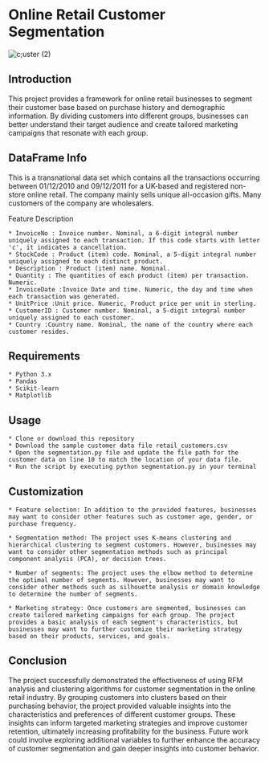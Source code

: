 # Online Retail Customer Segmentation

![c;uster (2)](https://user-images.githubusercontent.com/121177364/221419257-a2513b5d-0810-43e3-9bf2-273e88316637.png)

## Introduction
This project provides a framework for online retail businesses to segment their customer base based on purchase history and demographic information. By dividing customers into different groups, businesses can better understand their target audience and create tailored marketing campaigns that resonate with each group.

## DataFrame Info
This is a transnational data set which contains all the transactions occurring between 01/12/2010 and 09/12/2011 for a UK-based and registered non-store online retail. The company mainly sells unique all-occasion gifts. Many customers of the company are wholesalers.

Feature Description

    * InvoiceNo : Invoice number. Nominal, a 6-digit integral number uniquely assigned to each transaction. If this code starts with letter 'c', it indicates a cancellation.
    * StockCode : Product (item) code. Nominal, a 5-digit integral number uniquely assigned to each distinct product.
    * Description : Product (item) name. Nominal.
    * Quantity : The quantities of each product (item) per transaction. Numeric.
    * InvoiceDate :Invoice Date and time. Numeric, the day and time when each transaction was generated.
    * UnitPrice :Unit price. Numeric, Product price per unit in sterling.
    * CustomerID : Customer number. Nominal, a 5-digit integral number uniquely assigned to each customer.
    * Country :Country name. Nominal, the name of the country where each customer resides.

## Requirements

    * Python 3.x
    * Pandas
    * Scikit-learn
    * Matplotlib

## Usage

    * Clone or download this repository
    * Download the sample customer data file retail_customers.csv
    * Open the segmentation.py file and update the file path for the customer data on line 10 to match the location of your data file.
    * Run the script by executing python segmentation.py in your terminal

## Customization

    * Feature selection: In addition to the provided features, businesses may want to consider other features such as customer age, gender, or purchase frequency.

    * Segmentation method: The project uses K-means clustering and hierarchical clustering to segment customers. However, businesses may want to consider other segmentation methods such as principal component analysis (PCA), or decision trees.

    * Number of segments: The project uses the elbow method to determine the optimal number of segments. However, businesses may want to consider other methods such as silhouette analysis or domain knowledge to determine the number of segments.

    * Marketing strategy: Once customers are segmented, businesses can create tailored marketing campaigns for each group. The project provides a basic analysis of each segment's characteristics, but businesses may want to further customize their marketing strategy based on their products, services, and goals.

## Conclusion

The project successfully demonstrated the effectiveness of using RFM analysis and clustering algorithms for customer segmentation in the online retail industry. By grouping customers into clusters based on their purchasing behavior, the project provided valuable insights into the characteristics and preferences of different customer groups. These insights can inform targeted marketing strategies and improve customer retention, ultimately increasing profitability for the business. Future work could involve exploring additional variables to further enhance the accuracy of customer segmentation and gain deeper insights into customer behavior.
